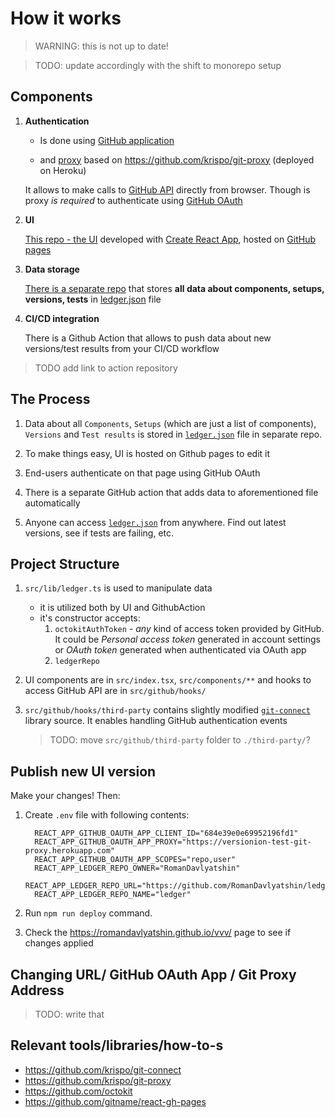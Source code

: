 # How it works

> WARNING: this is not up to date!

> TODO: update accordingly with the shift to monorepo setup

## Components

1. **Authentication**

   - Is done using [GitHub application](https://docs.github.com/en/developers/apps/building-github-apps/creating-a-github-app)

   - and [proxy](https://github.com/RomanDavlyatshin/git-proxy) based on <https://github.com/krispo/git-proxy> (deployed on Heroku)

   It allows to make calls to [GitHub API](https://docs.github.com/en/rest) directly from browser.
   Though is proxy _is required_ to authenticate using [GitHub OAuth](https://docs.github.com/en/developers/apps/building-oauth-apps/authorizing-oauth-apps)

2. **UI**

   [This repo - the UI](https://romandavlyatshin.github.io/vvv/) developed with [Create React App](https://github.com/facebook/create-react-app), hosted on [GitHub pages](https://pages.github.com/)

3. **Data storage**

   [There is a separate repo](https://github.com/RomanDavlyatshin/ledger) that stores **all data about components, setups, versions, tests** in [ledger.json](https://github.com/RomanDavlyatshin/ledger/blob/main/ledger.json) file

4. **CI/CD integration**

   There is a Github Action that allows to push data about new versions/test results from your CI/CD workflow

> TODO add link to action repository

## The Process

1. Data about all `Components`, `Setups` (which are just a list of components), `Versions` and `Test results` is stored in [`ledger.json`](https://github.com/RomanDavlyatshin/ledger/blob/main/ledger.json) file in separate repo.

2. To make things easy, UI is hosted on Github pages to edit it

3. End-users authenticate on that page using GitHub OAuth

4. There is a separate GitHub action that adds data to aforementioned file automatically

5. Anyone can access [`ledger.json`](https://github.com/RomanDavlyatshin/ledger/blob/main/ledger.json) from anywhere. Find out latest versions, see if tests are failing, etc.

## Project Structure

1. `src/lib/ledger.ts` is used to manipulate data

   - it is utilized both by UI and GithubAction
   - it's constructor accepts:
     1. `octokitAuthToken` - _any_ kind of access token provided by GitHub. It could be _Personal access token_ generated in account settings or _OAuth token_ generated when authenticated via OAuth app
     2. `ledgerRepo`

2. UI components are in `src/index.tsx`, `src/components/**` and hooks to access GitHub API are in `src/github/hooks/`

3. `src/github/hooks/third-party` contains slightly modified [`git-connect`](https://github.com/krispo/git-connect) library source. It enables handling GitHub authentication events

   > TODO: move `src/github/third-party` folder to `./third-party/`?

## Publish new UI version

Make your changes! Then:

1. Create `.env` file with following contents:

   ```env
     REACT_APP_GITHUB_OAUTH_APP_CLIENT_ID="684e39e0e69952196fd1"
     REACT_APP_GITHUB_OAUTH_APP_PROXY="https://versionion-test-git-proxy.herokuapp.com"
     REACT_APP_GITHUB_OAUTH_APP_SCOPES="repo,user"
     REACT_APP_LEDGER_REPO_OWNER="RomanDavlyatshin"
     REACT_APP_LEDGER_REPO_URL="https://github.com/RomanDavlyatshin/ledger"
     REACT_APP_LEDGER_REPO_NAME="ledger"
   ```

2. Run `npm run deploy` command.

3. Check the <https://romandavlyatshin.github.io/vvv/> page to see if changes applied

## Changing URL/ GitHub OAuth App / Git Proxy Address

> TODO: write that

## Relevant tools/libraries/how-to-s

- <https://github.com/krispo/git-connect>
- <https://github.com/krispo/git-proxy>
- <https://github.com/octokit>
- <https://github.com/gitname/react-gh-pages>
